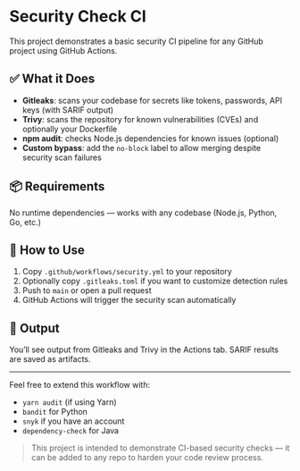 # Security Check CI

This project demonstrates a basic security CI pipeline for any GitHub project using GitHub Actions.

## ✅ What it Does

- **Gitleaks**: scans your codebase for secrets like tokens, passwords, API keys (with SARIF output)
- **Trivy**: scans the repository for known vulnerabilities (CVEs) and optionally your Dockerfile
- **npm audit**: checks Node.js dependencies for known issues (optional)
- **Custom bypass**: add the `no-block` label to allow merging despite security scan failures

## 📦 Requirements
No runtime dependencies — works with any codebase (Node.js, Python, Go, etc.)

## 🚀 How to Use
1. Copy `.github/workflows/security.yml` to your repository
2. Optionally copy `.gitleaks.toml` if you want to customize detection rules
3. Push to `main` or open a pull request
4. GitHub Actions will trigger the security scan automatically

## 🔐 Output
You’ll see output from Gitleaks and Trivy in the Actions tab. SARIF results are saved as artifacts.

---

Feel free to extend this workflow with:
- `yarn audit` (if using Yarn)
- `bandit` for Python
- `snyk` if you have an account
- `dependency-check` for Java

> This project is intended to demonstrate CI-based security checks — it can be added to any repo to harden your code review process.
